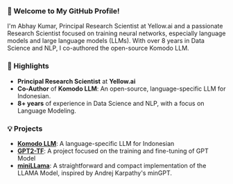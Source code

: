 ### 👋 Welcome to My GitHub Profile!

I'm Abhay Kumar, Principal Research Scientist at Yellow.ai and a passionate Research Scientist focused on training neural networks, especially language models and large language models (LLMs). With over 8 years in Data Science and NLP, I co-authored the open-source Komodo LLM.

### 🌟 Highlights

- **Principal Research Scientist** at **Yellow.ai**
- **Co-Author** of **Komodo LLM**: An open-source, language-specific LLM for Indonesian.
- **8+ years** of experience in Data Science and NLP, with a focus on Language Modeling.

### 💡 Projects

- [**Komodo LLM**](https://arxiv.org/abs/2403.09362): A language-specific LLM for Indonesian
- [**GPT2-TF**](https://github.com/akanyaani/gpt-2-tensorflow2.0): A project focused on the training and fine-tuning of GPT Model
- [**miniLLama**](https://github.com/akanyaani/miniLLAMA): A straightforward and compact implementation of the LLAMA Model, inspired by Andrej Karpathy's minGPT.


